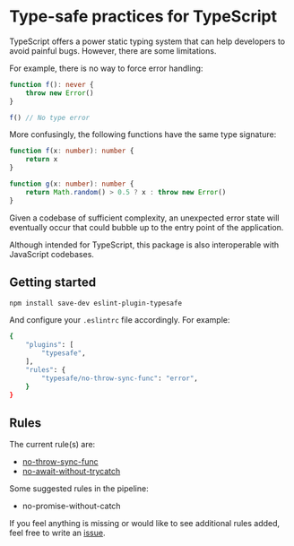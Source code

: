 # Type-safe practices for TypeScript

TypeScript offers a power static typing system that can help developers to avoid painful bugs. However, there are some limitations.

For example, there is no way to force error handling:

```ts
function f(): never {
    throw new Error()
}

f() // No type error
```

More confusingly, the following functions have the same type signature:

```ts
function f(x: number): number {
    return x
}

function g(x: number): number {
    return Math.random() > 0.5 ? x : throw new Error()
}
```

Given a codebase of sufficient complexity, an unexpected error state will eventually occur that could bubble up to the entry point of the application.

Although intended for TypeScript, this package is also interoperable with JavaScript codebases.

## Getting started

```bash
npm install save-dev eslint-plugin-typesafe
```

And configure your `.eslintrc` file accordingly. For example:

```bash
{
    "plugins": [
        "typesafe",
    ],
    "rules": {
        "typesafe/no-throw-sync-func": "error",
    }
}
```

## Rules

The current rule(s) are:

* [no-throw-sync-func](./docs/rules/no-throw-sync-func.md)
* [no-await-without-trycatch](./docs/rules/no-await-without-trycatch.md)

Some suggested rules in the pipeline:

* no-promise-without-catch

If you feel anything is missing or would like to see additional rules added, feel free to write an [issue](https://github.com/liangyuanruo/eslint-plugin-typesafe/issues).
